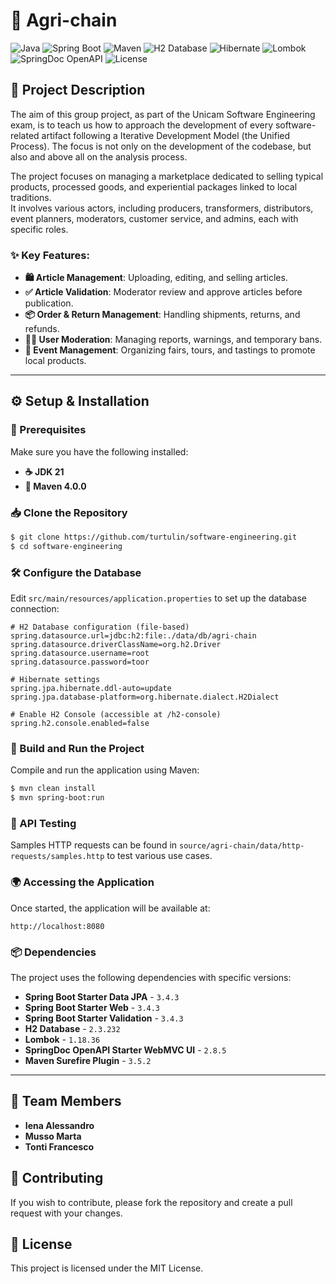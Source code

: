 # 🌿 Agri-chain

![Java](https://img.shields.io/badge/Java-21-blue?logo=openjdk)
![Spring Boot](https://img.shields.io/badge/Spring%20Boot-3.4.3-brightgreen?logo=spring)
![Maven](https://img.shields.io/badge/Maven-4.0.0-C71A36?logo=apachemaven)
![H2 Database](https://img.shields.io/badge/Database-H2-lightgrey?logo=h2)
![Hibernate](https://img.shields.io/badge/Hibernate-6.6.8.Final-orange?logo=hibernate)
![Lombok](https://img.shields.io/badge/Lombok-1.18.36-pink?logo=lombok)
![SpringDoc OpenAPI](https://img.shields.io/badge/SpringDoc%20OpenAPI-2.8.5-green?logo=swagger)
![License](https://img.shields.io/badge/License-MIT-yellow)

## 📜 Project Description  
The aim of this group project, as part of the Unicam Software Engineering exam, is to teach us how to approach the development of every software-related artifact following a Iterative Development Model (the Unified Process). The focus is not only on the development of the codebase, but also and above all on the analysis process. <br>

The project focuses on managing a marketplace dedicated to selling typical products, processed goods, and experiential packages linked to local traditions.<br>
It involves various actors, including producers, transformers, distributors, event planners, moderators, customer service, and admins, each with specific roles.  

### ✨ Key Features:  
- **🛍️ Article Management**: Uploading, editing, and selling articles.  
- **✅ Article Validation**: Moderator review and approve articles before publication.  
- **📦 Order & Return Management**: Handling shipments, returns, and refunds.  
- **👨‍⚖️ User Moderation**: Managing reports, warnings, and temporary bans.  
- **🎉 Event Management**: Organizing fairs, tours, and tastings to promote local products.  

---

## ⚙️ Setup & Installation

### 📌 Prerequisites
Make sure you have the following installed:
- **☕ JDK 21**  
- **🐘 Maven 4.0.0**

### 📥 Clone the Repository
```sh
$ git clone https://github.com/turtulin/software-engineering.git
$ cd software-engineering
```

### 🛠️ Configure the Database
Edit `src/main/resources/application.properties` to set up the database connection:
```properties
# H2 Database configuration (file-based)
spring.datasource.url=jdbc:h2:file:./data/db/agri-chain
spring.datasource.driverClassName=org.h2.Driver
spring.datasource.username=root
spring.datasource.password=toor

# Hibernate settings
spring.jpa.hibernate.ddl-auto=update
spring.jpa.database-platform=org.hibernate.dialect.H2Dialect

# Enable H2 Console (accessible at /h2-console)
spring.h2.console.enabled=false
```

### 🔧 Build and Run the Project
Compile and run the application using Maven:
```sh
$ mvn clean install
$ mvn spring-boot:run
```

### 🧪 API Testing
Samples HTTP requests can be found in `source/agri-chain/data/http-requests/samples.http` to test various use cases.

### 🌍 Accessing the Application
Once started, the application will be available at:
```
http://localhost:8080
```

### 📦 Dependencies
The project uses the following dependencies with specific versions:
- **Spring Boot Starter Data JPA** - `3.4.3`
- **Spring Boot Starter Web** - `3.4.3`
- **Spring Boot Starter Validation** - `3.4.3`
- **H2 Database** - `2.3.232`
- **Lombok** - `1.18.36`
- **SpringDoc OpenAPI Starter WebMVC UI** - `2.8.5`
- **Maven Surefire Plugin** - `3.5.2`

---

## 👥 Team Members
- **Iena Alessandro**
- **Musso Marta**
- **Tonti Francesco**

## 🤝 Contributing
If you wish to contribute, please fork the repository and create a pull request with your changes.

## 📜 License
This project is licensed under the MIT License.


